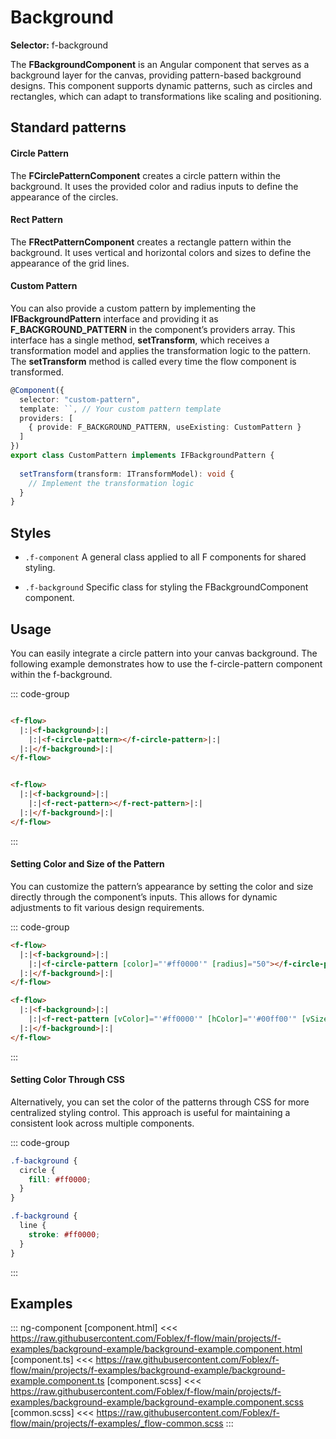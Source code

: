 ﻿# Background

**Selector:** f-background

The **FBackgroundComponent** is an Angular component that serves as a background layer for the canvas, providing pattern-based background designs. This component supports dynamic patterns, such as circles and rectangles, which can adapt to transformations like scaling and positioning.

## Standard patterns

#### Circle Pattern

The **FCirclePatternComponent** creates a circle pattern within the background. It uses the provided color and radius inputs to define the appearance of the circles.

#### Rect Pattern

The **FRectPatternComponent** creates a rectangle pattern within the background. It uses vertical and horizontal colors and sizes to define the appearance of the grid lines.

#### Custom Pattern

You can also provide a custom pattern by implementing the **IFBackgroundPattern** interface and providing it as **F_BACKGROUND_PATTERN** in the component’s providers array. This interface has a single method,
**setTransform**, which receives a transformation model and applies the transformation logic to the pattern. The 
**setTransform** method is called every time the flow component is transformed.

```typescript
@Component({
  selector: "custom-pattern",
  template: ``, // Your custom pattern template
  providers: [
    { provide: F_BACKGROUND_PATTERN, useExisting: CustomPattern }
  ]
})
export class CustomPattern implements IFBackgroundPattern {
  
  setTransform(transform: ITransformModel): void {
    // Implement the transformation logic
  }
}
```

## Styles

- `.f-component` A general class applied to all F components for shared styling.

- `.f-background` Specific class for styling the FBackgroundComponent component.

## Usage

You can easily integrate a circle pattern into your canvas background. The following example demonstrates how to use the f-circle-pattern component within the f-background.

::: code-group
```html [circle-pattern]

<f-flow>
  |:|<f-background>|:|
    |:|<f-circle-pattern></f-circle-pattern>|:|
  |:|</f-background>|:|
</f-flow>
```

```html [rect-pattern]

<f-flow>
  |:|<f-background>|:|
    |:|<f-rect-pattern></f-rect-pattern>|:|
  |:|</f-background>|:|
</f-flow>
```
:::

#### Setting Color and Size of the Pattern

You can customize the pattern’s appearance by setting the color and size directly through the component’s inputs. This allows for dynamic adjustments to fit various design requirements.

::: code-group
```html [circle-pattern]
<f-flow>
  |:|<f-background>|:|
    |:|<f-circle-pattern [color]="'#ff0000'" [radius]="50"></f-circle-pattern>|:|
  |:|</f-background>|:|
</f-flow>
```

```html [rect-pattern]
<f-flow>
  |:|<f-background>|:|
    |:|<f-rect-pattern [vColor]="'#ff0000'" [hColor]="'#00ff00'" [vSize]="50" [hSize]="30"></f-rect-pattern>|:|
  |:|</f-background>|:|
</f-flow>
```
:::

#### Setting Color Through CSS

Alternatively, you can set the color of the patterns through CSS for more centralized styling control. This approach is useful for maintaining a consistent look across multiple components.

::: code-group
```css [circle-pattern]
.f-background {
  circle {
    fill: #ff0000;
  }
}
```

```css [rect-pattern]
.f-background {
  line {
    stroke: #ff0000;
  }
}
```
:::

## Examples

::: ng-component <background-example></background-example>
[component.html] <<< https://raw.githubusercontent.com/Foblex/f-flow/main/projects/f-examples/background-example/background-example.component.html
[component.ts] <<< https://raw.githubusercontent.com/Foblex/f-flow/main/projects/f-examples/background-example/background-example.component.ts
[component.scss] <<< https://raw.githubusercontent.com/Foblex/f-flow/main/projects/f-examples/background-example/background-example.component.scss
[common.scss] <<< https://raw.githubusercontent.com/Foblex/f-flow/main/projects/f-examples/_flow-common.scss
:::
